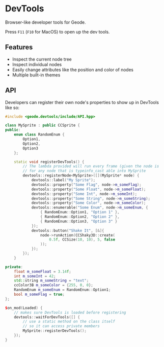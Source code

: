# DevTools

Browser-like developer tools for Geode.

Press `F11` (`F10` for MacOS) to open up the dev tools.

## Features

 * Inspect the current node tree
 * Inspect individual nodes
 * Easily change attributes like the position and color of nodes
 * Multiple built-in themes

## API

Developers can register their own node's properties to show up in DevTools like so:

```cpp
#include <geode.devtools/include/API.hpp>

class MySprite : public CCSprite {
public:
    enum class RandomEnum {
        Option1,
        Option2,
        Option3
    };

    static void registerDevTools() {
        // The lambda provided will run every frame (given the node is selected)
        // for any node that is typeinfo_cast able into MySprite
        devtools::registerNode<MySprite>([](MySprite* node) {
            devtools::label("My Sprite");
            devtools::property("Some Flag", node->m_someFlag);
            devtools::property("Some Float", node->m_someFloat);
            devtools::property("Some Int", node->m_someInt);
            devtools::property("Some String", node->m_someString);
            devtools::property("Some Color", node->m_someColor);
            devtools::enumerable("Some Enum", node->m_someEnum, {
                { RandomEnum::Option1, "Option 1" },
                { RandomEnum::Option2, "Option 2" },
                { RandomEnum::Option3, "Option 3" }
            });
            devtools::button("Shake It", [&]{
                node->runAction(CCShaky3D::create(
                    0.5f, CCSize(10, 10), 5, false
                ));
            });
        });
    }

private:
    float m_someFloat = 3.14f;
    int m_someInt = 42;
    std::string m_someString = "text";
    ccColor3B m_someColor = {255, 0, 0};
    RandomEnum m_someEnum = RandomEnum::Option1;
    bool m_someFlag = true;
};

$on_mod(Loaded) {
    // makes sure DevTools is loaded before registering
    devtools::waitForDevTools([] {
        // use a static method on the class itself
        // so it can access private members
        MySprite::registerDevTools();
    });
}
```